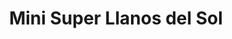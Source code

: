 ---
title: "Mini Super Llanos del Sol"
url: /pavas/mini-super-llanos-del-sol/
shop: supermercado
---